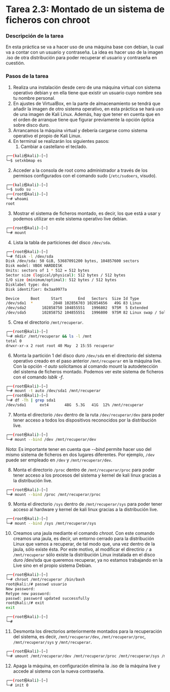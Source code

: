 # **Tarea 2.3: Montado de un sistema de ficheros con chroot**

### **Descripción de la tarea**

En esta práctica se va a hacer uso de una máquina base con debian, la cual va a contar con un usuario y contraseña. La idea es hacer uso de la imagen .iso de otra distribución para poder recuperar el usuario y contraseña en cuestión.

### **Pasos de la tarea**

1. Realiza una instalación desde cero de una máquina virtual con sistema operativo debian y en ella tiene que existir un usuario cuyo nombre sea tu nombre personal. 
2. En ajustes de VirtualBox, en la parte de almacenamiento se tendrá que añadir la imagen de otro sistema operativo, en esta práctica se hará uso de una imagen de Kali Linux. Además, hay que tener en cuenta que en el orden de arranque tiene que figurar previamente la opción óptica sobre disco duro.
3. Arrancamos la máquina virtual y debería cargarse como sistema operativo el propio de Kali Linux.
4. En terminal se realizarán los siguientes pasos:
   1. Cambiar a castellano el teclado.
```bash
┌──(kali㉿kali)-[~]
└─$ setxkbmap es
```

   2. Acceder a la consola de root como administrador a través de los permisos configurados con el comando sudo (`/etc/sudoers`, visudo). 
```bash
┌──(kali㉿kali)-[~]
└─$ sudo su -
┌──(root㉿kali)-[~]
└─# whoami
root
```

   3. Mostrar el sistema de ficheros montado, es decir,  los que está a usar y podemos utilizar en este sistema operativo live debian.
```bash
┌──(root㉿kali)-[~]
└─# mount
```

   4. Lista la tabla de particiones del disco `/dev/sda`.
```bash
┌──(root㉿kali)-[~]
└─# fdisk -l /dev/sda
Disk /dev/sda: 50 GiB, 53687091200 bytes, 104857600 sectors
Disk model: VBOX HARDDISK   
Units: sectors of 1 * 512 = 512 bytes
Sector size (logical/physical): 512 bytes / 512 bytes
I/O size (minimum/optimal): 512 bytes / 512 bytes
Disklabel type: dos
Disk identifier: 0x3aa9977a

Device     Boot     Start       End   Sectors  Size Id Type
/dev/sda1  *         2048 102856703 102854656   49G 83 Linux
/dev/sda2       102858750 104855551   1996802  975M  5 Extended
/dev/sda5       102858752 104855551   1996800  975M 82 Linux swap / Solaris
```

   5. Crea el directorio `/mnt/recuperar`.
```bash
┌──(root㉿kali)-[~]
└─# mkdir /mnt/recuperar && ls -l /mnt
total 0
drwxr-xr-x 2 root root 40 May  2 15:55 recuperar
```

   6. Monta la partición 1 del disco duro `/dev/sda` en el directorio del sistema operativo creado en el paso anterior `/mnt/recuperar` en la máquina live. Con la opción *-t auto* solicitamos al comando mount la autodetección del sistema de ficheros montado. Podemos ver este sistema de ficheros con el comando *lsblk -f*.
```bash
┌──(root㉿kali)-[~]
└─# mount -t auto /dev/sda1 /mnt/recuperar 
┌──(root㉿kali)-[~]
└─# df -Th | grep sda1
/dev/sda1      ext4       48G  5.3G   41G  12% /mnt/recuperar
```

   7. Monta el directorio `/dev` dentro de la ruta `/dev/recuperar/dev` para poder tener acceso a todos los dispositivos reconocidos por la distribución live. 
```bash
┌──(root㉿kali)-[~]
└─# mount --bind /dev /mnt/recuperar/dev 
```
 _*Nota*_: Es importante tener en cuenta que *--bind* permite hacer uso del mismo sistema de ficheros en dos lugares diferentes. Por ejemplo, `/dev` puede ser empleado en `/dev` y `/mnt/recuperar/dev`.

   8. Monta el directorio `/proc` dentro de `/mnt/recuperar/proc` para poder tener acceso a los procesos del sistema y kernel de kali linux gracias a la distribución live.
```bash
┌──(root㉿kali)-[~]
└─# mount --bind /proc /mnt/recuperar/proc 
```

   9. Monta el directorio `/sys` dentro de `/mnt/recuperar/sys` para poder tener acceso al hardware y kernel de kali linux gracias a la distribución live.
```bash
┌──(root㉿kali)-[~]
└─# mount --bind /sys /mnt/recuperar/sys
```

   10. Creamos una jaula mediante el comando *chroot*. Con este comando creamos una jaula, es decir, un entorno cerrado para la distribución Linux que vamos a recuperar, de tal modo que, una vez dentro de la jaula, sólo existe ésta. Por este motivo, al modificar el directirio `/` a `/mnt/recuperar` sólo existe la distribución Linux instalada en el disco duro /dev/sda que queremos recuperar, ya no estamos trabajando en la Live sino en el propio sistema Debian.
```bash
┌──(root㉿kali)-[~]
└─# chroot /mnt/recuperar /bin/bash
root@kali:/# passwd usuario
New password: 
Retype new password: 
passwd: password updated successfully
root@kali:/# exit
exit

┌──(root㉿kali)-[~]
└─#
```

   11. Desmonta los directorios anteriormente montados para la recuperación del sistema, es decir, `/mnt/recuperar/dev`, `/mnt/recuperar/proc`, `/mnt/recuperar/sys` y `/mnt/recuperar`.  
```bash
┌──(root㉿kali)-[~]
└─# umount /mnt/recuperar/dev /mnt/recuperar/proc /mnt/recuperar/sys /mnt/recuperar
```

   12. Apaga la máquina, en configuración elimina la .iso de la máquina live y accede al sistema con la nueva contraseña.
```bash
┌──(root㉿kali)-[~]
└─# init 0
```